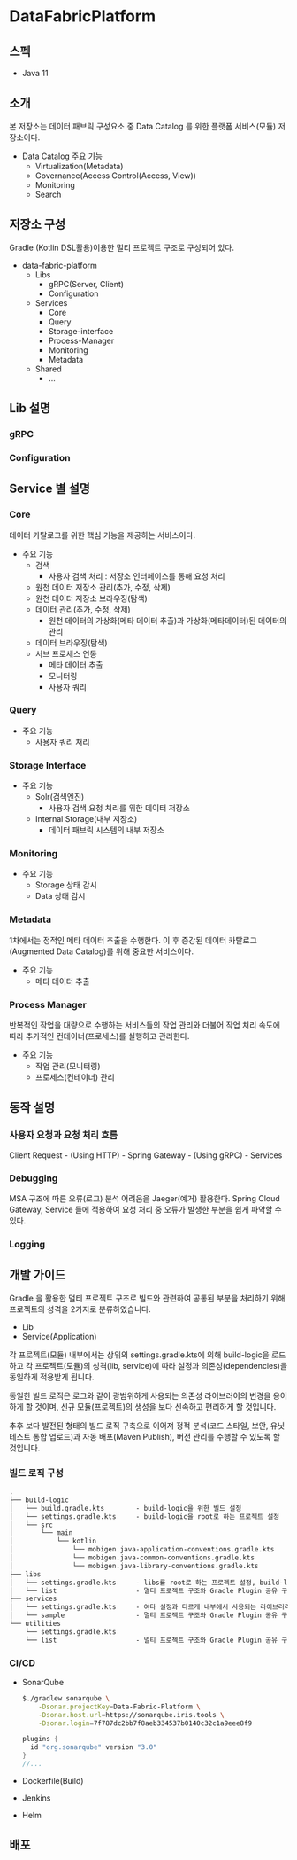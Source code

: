 # DataFabricPlatform

## 스펙

- Java 11

## 소개

본 저장소는 데이터 패브릭 구성요소 중 Data Catalog 를 위한
플랫폼 서비스(모듈) 저장소이다.

- Data Catalog 주요 기능
    - Virtualization(Metadata)
    - Governance(Access Control(Access, View))
    - Monitoring
    - Search

## 저장소 구성

Gradle (Kotlin DSL활용)이용한 멀티 프로젝트 구조로 구성되어 있다.

- data-fabric-platform
    - Libs
        - gRPC(Server, Client)
        - Configuration
    - Services
        - Core
        - Query
        - Storage-interface
        - Process-Manager
        - Monitoring
        - Metadata
    - Shared
        - ...

## Lib 설명

### gRPC

### Configuration

## Service 별 설명

### Core

데이터 카탈로그를 위한 핵심 기능을 제공하는 서비스이다.

- 주요 기능
    - 검색
        - 사용자 검색 처리 : 저장소 인터페이스를 통해 요청 처리
    - 원천 데이터 저장소 관리(추가, 수정, 삭제)
    - 원천 데이터 저장소 브라우징(탐색)
    - 데이터 관리(추가, 수정, 삭제)
        - 원천 데이터의 가상화(메타 데이터 추출)과 가상화(메타데이터)된 데이터의 관리
    - 데이터 브라우징(탐색)
    - 서브 프로세스 연동
        - 메타 데이터 추출
        - 모니터링
        - 사용자 쿼리

### Query

- 주요 기능
    - 사용자 쿼리 처리

### Storage Interface

- 주요 기능
    - Solr(검색엔진)
        - 사용자 검색 요청 처리를 위한 데이터 저장소
    - Internal Storage(내부 저장소)
        - 데이터 패브릭 시스템의 내부 저장소

### Monitoring

- 주요 기능
    - Storage 상태 감시
    - Data 상태 감시

### Metadata

1차에서는 정적인 메타 데이터 추출을 수행한다. 이 후
증강된 데이터 카탈로그(Augmented Data Catalog)를 위해 중요한 서비스이다.

- 주요 기능
    - 메타 데이터 추출

### Process Manager

반복적인 작업을 대량으로 수행하는 서비스들의 작업 관리와 더불어 작업 처리 속도에 따라
추가적인 컨테이너(프로세스)를 실행하고 관리한다.

- 주요 기능
    - 작업 관리(모니터링)
    - 프로세스(컨테이너) 관리

## 동작 설명

### 사용자 요청과 요청 처리 흐름

Client Request - (Using HTTP) - Spring Gateway - (Using gRPC) - Services

### Debugging

MSA 구조에 따른 오류(로그) 분석 어려움을 Jaeger(예거) 활용한다.
Spring Cloud Gateway, Service 들에 적용하여 요청 처리 중 오류가 발생한 부분을 쉽게 파악할 수 있다.

### Logging

## 개발 가이드

Gradle 을 활용한 멀티 프로젝트 구조로 빌드와 관련하여 공통된 부분을 처리하기 위해 프로젝트의 성격을 2가지로 분류하였습니다.

- Lib
- Service(Application)

각 프로젝트(모듈) 내부에서는 상위의 settings.gradle.kts에 의해 build-logic을 로드하고
각 프로젝트(모듈)의 성격(lib, service)에 따라 설정과 의존성(dependencies)을 동일하게 적용받게 됩니다.

동일한 빌드 로직은 로그와 같이 광범위하게 사용되는 의존성 라이브러이의 변경을 용이하게 할 것이며,
신규 모듈(프로젝트)의 생성을 보다 신속하고 편리하게 할 것입니다.

추후 보다 발전된 형태의 빌드 로직 구축으로 이어져 정적 분석(코드 스타일, 보안, 유닛테스트 통합 업로드)과
자동 배포(Maven Publish), 버전 관리를 수행할 수 있도록 할 것입니다.

### 빌드 로직 구성

```md
.
├── build-logic
│   └── build.gradle.kts        - build-logic을 위한 빌드 설정
│   └── settings.gradle.kts     - build-logic을 root로 하는 프로젝트 설정
│   └── src
│       └── main
│           └── kotlin
│               └── mobigen.java-application-conventions.gradle.kts            - application 공통 설정 
│               └── mobigen.java-common-conventions.gradle.kts                 - application, library 의 공통 설정 
│               └── mobigen.java-library-conventions.gradle.kts                - library 공통 설정 
├── libs
│   └── settings.gradle.kts     - libs를 root로 하는 프로젝트 설정, build-logic을 로드 (includeBuild)
│   └── list                    - 멀티 프로젝트 구조와 Gradle Plugin 공유 구조 설명을 위한 Sample 
├── services
│   └── settings.gradle.kts     - 여타 설정과 다르게 내부에서 사용되는 라이브러리 의존성 설정이 추가됨(libs, utilities)
│   └── sample                  - 멀티 프로젝트 구조와 Gradle Plugin 공유 구조 설명을 위한 Sample
└── utilities
    └── settings.gradle.kts
    └── list                    - 멀티 프로젝트 구조와 Gradle Plugin 공유 구조 설명을 위한 Sample
```

### CI/CD

- SonarQube
    ```bash
    $./gradlew sonarqube \
        -Dsonar.projectKey=Data-Fabric-Platform \
        -Dsonar.host.url=https://sonarqube.iris.tools \
        -Dsonar.login=7f787dc2bb7f8aeb334537b0140c32c1a9eee8f9
    ```

    ```groovy
    plugins {
      id "org.sonarqube" version "3.0"
    }
    //...
    ```
- Dockerfile(Build)
- Jenkins
- Helm

## 배포